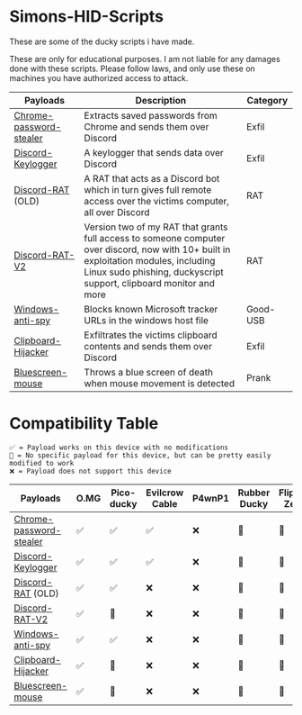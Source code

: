 # Simons-HID-Scripts
These are some of the ducky scripts i have made.

These are only for educational purposes.
I am not liable for any damages done with these scripts.
Please follow laws, and only use these on machines you have authorized access to attack.

| Payloads                                                                                                   | Description                                                                                                         | Category |
|------------------------------------------------------------------------------------------------------------|---------------------------------------------------------------------------------------------------------------------|----------|
| [Chrome-password-stealer](https://github.com/simen64/Simons-HID-Scripts/tree/main/chrome-password-stealer) | Extracts saved passwords from Chrome and sends them over Discord                                                    | Exfil    |
| [Discord-Keylogger](https://github.com/simen64/Simons-HID-Scripts/tree/main/discord-keylogger)             | A keylogger that sends data over Discord                                                                            | Exfil    |
| [Discord-RAT](https://github.com/simen64/Simons-HID-Scripts/tree/main/Simple-Discord-Rat) (OLD)            | A RAT that acts as a Discord bot which in turn gives full remote access over the victims computer, all over Discord | RAT      |
| [Discord-RAT-V2](https://github.com/simen64/Simons-HID-Scripts/tree/main/Discord-RAT-V2)                   | Version two of my RAT that grants full access to someone computer over discord, now with 10+ built in exploitation modules, including Linux sudo phishing, duckyscript support, clipboard monitor and more | RAT |
| [Windows-anti-spy](https://github.com/simen64/Simons-HID-Scripts/tree/main/windows-anti-spy)               | Blocks known Microsoft tracker URLs in the windows host file                                                        | Good-USB |
| [Clipboard-Hijacker](https://github.com/simen64/Simons-HID-Scripts/tree/main/Clipboard-hijacker)           | Exfiltrates the victims clipboard contents and sends them over Discord                                              | Exfil    |
| [Bluescreen-mouse](Bluescreen-mouse/)                                                                      | Throws a blue screen of death when mouse movement is detected                                                       | Prank    |

# Compatibility Table

```
✅ = Payload works on this device with no modifications
🚧 = No specific payload for this device, but can be pretty easily modified to work
❌ = Payload does not support this device
```

| Payloads                                                                                                   | O.MG | Pico-ducky | Evilcrow Cable | P4wnP1 | Rubber Ducky | Flipper Zero |
| ---------------------------------------------------------------------------------------------------------- | ---- | ---------- | -------------- | ------ | ------------ | ------------ |
| [Chrome-password-stealer](https://github.com/simen64/Simons-HID-Scripts/tree/main/chrome-password-stealer) | ✅    | ✅          | ✅              | ❌      | 🚧<br>       | 🚧           |
| [Discord-Keylogger](https://github.com/simen64/Simons-HID-Scripts/tree/main/discord-keylogger)             | ✅    | ✅          | ✅              | ❌      | 🚧           | 🚧           |
| [Discord-RAT](https://github.com/simen64/Simons-HID-Scripts/tree/main/Simple-Discord-Rat) (OLD)            | ✅    | ✅          | ❌              | ❌      | 🚧           | 🚧           |
| [Discord-RAT-V2](https://github.com/simen64/Simons-HID-Scripts/tree/main/Discord-RAT-V2)                   | ✅    | 🚧         | ❌              | ❌      | 🚧           | 🚧           |
| [Windows-anti-spy](https://github.com/simen64/Simons-HID-Scripts/tree/main/windows-anti-spy)               | ✅    | ✅          | ❌              | ❌      | 🚧           | 🚧           |
| [Clipboard-Hijacker](https://github.com/simen64/Simons-HID-Scripts/tree/main/Clipboard-hijacker)           | ✅    | 🚧         | ❌              | ❌      | 🚧           | 🚧           |
| [Bluescreen-mouse](Bluescreen-mouse/)                                                                      | ✅    | 🚧         | ❌              | ❌      | 🚧           | 🚧           |
